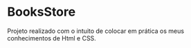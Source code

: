 # BooksStore
Projeto realizado com o intuito de colocar em prática os meus conhecimentos de Html e CSS.
